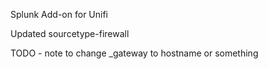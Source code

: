 Splunk Add-on for Unifi


Updated sourcetype-firewall

TODO - note to change _gateway to hostname or something